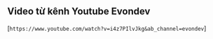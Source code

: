## Video từ kênh Youtube Evondev

[`https://www.youtube.com/watch?v=i4z7PIlvJkg&ab_channel=evondev`]
